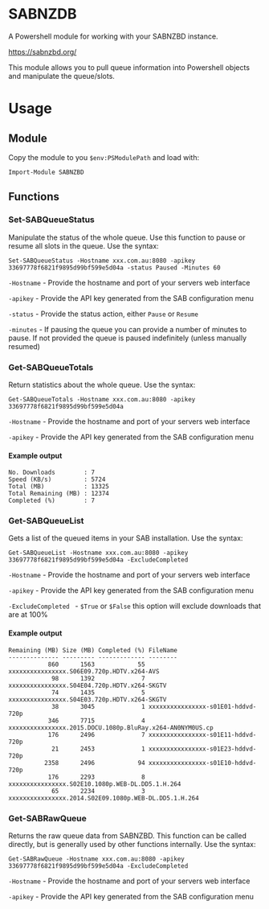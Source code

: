 # SABNZDB
A Powershell module for working with your SABNZBD instance.

https://sabnzbd.org/

This module allows you to pull queue information into Powershell objects and manipulate the queue/slots.

# Usage

## Module

Copy the module to you `$env:PSModulePath` and load with:

```Import-Module SABNZBD```

## Functions

### Set-SABQueueStatus

Manipulate the status of the whole queue. Use this function to pause or resume all slots in the queue. Use the syntax:

`Set-SABQueueStatus -Hostname xxx.com.au:8080 -apikey 33697778f6821f9895d99bf599e5d04a -status Paused -Minutes 60`

`-Hostname` - Provide the hostname and port of your servers web interface

`-apikey` - Provide the API key generated from the SAB configuration menu

`-status` - Provide the status action, either `Pause` or `Resume`

`-minutes` - If pausing the queue you can provide a number of minutes to pause. If not provided the queue is paused indefinitely (unless manually resumed)

### Get-SABQueueTotals

Return statistics about the whole queue. Use the syntax:

`Get-SABQueueTotals -Hostname xxx.com.au:8080 -apikey 33697778f6821f9895d99bf599e5d04a`

`-Hostname` - Provide the hostname and port of your servers web interface

`-apikey` - Provide the API key generated from the SAB configuration menu

#### Example output

```
No. Downloads        : 7
Speed (KB/s)         : 5724
Total (MB)           : 13325
Total Remaining (MB) : 12374
Completed (%)        : 7
```

### Get-SABQueueList

Gets a list of the queued items in your SAB installation. Use the syntax:

`Get-SABQueueList -Hostname xxx.com.au:8080 -apikey 33697778f6821f9895d99bf599e5d04a -ExcludeCompleted`

`-Hostname` - Provide the hostname and port of your servers web interface

`-apikey` - Provide the API key generated from the SAB configuration menu

`-ExcludeCompleted ` - `$True` or `$False` this option will exclude downloads that are at 100%

#### Example output

```
Remaining (MB) Size (MB) Completed (%) FileName
-------------- --------- ------------- --------
           860      1563            55 xxxxxxxxxxxxxxxx.S06E09.720p.HDTV.x264-AVS
            98      1392             7 xxxxxxxxxxxxxxxx.S04E04.720p.HDTV.x264-SKGTV
            74      1435             5 xxxxxxxxxxxxxxxx.S04E03.720p.HDTV.x264-SKGTV
            38      3045             1 xxxxxxxxxxxxxxxx-s01E01-hddvd-720p
           346      7715             4 xxxxxxxxxxxxxxxx.2015.DOCU.1080p.BluRay.x264-AN0NYM0US.cp
           176      2496             7 xxxxxxxxxxxxxxxx-s01E11-hddvd-720p
            21      2453             1 xxxxxxxxxxxxxxxx-s01E23-hddvd-720p
          2358      2496            94 xxxxxxxxxxxxxxxx-s01E10-hddvd-720p
           176      2293             8 xxxxxxxxxxxxxxxx.S02E10.1080p.WEB-DL.DD5.1.H.264
            65      2234             3 xxxxxxxxxxxxxxxx.2014.S02E09.1080p.WEB-DL.DD5.1.H.264
```

### Get-SABRawQueue

Returns the raw queue data from SABNZBD. This function can be called directly, but is generally used by other functions internally. Use the syntax:

`Get-SABRawQueue -Hostname xxx.com.au:8080 -apikey 33697778f6821f9895d99bf599e5d04a -ExcludeCompleted`

`-Hostname` - Provide the hostname and port of your servers web interface

`-apikey` - Provide the API key generated from the SAB configuration menu